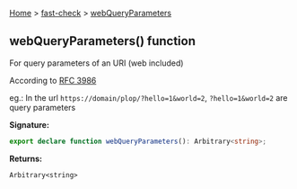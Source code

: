 [Home](/) &gt; [fast-check](../fast-check.md) &gt; [webQueryParameters](webQueryParameters_1.md)

## webQueryParameters() function

For query parameters of an URI (web included)

According to [RFC 3986](https://www.ietf.org/rfc/rfc3986.txt)

eg.: In the url `https://domain/plop/?hello=1&world=2`<!-- -->, `?hello=1&world=2` are query parameters

<b>Signature:</b>

```typescript
export declare function webQueryParameters(): Arbitrary<string>;
```
<b>Returns:</b>

`Arbitrary<string>`

